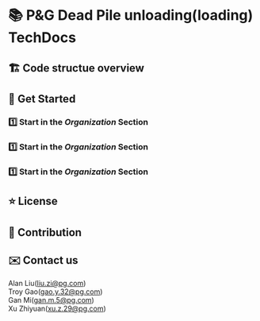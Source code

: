 # 📚 P&G Dead Pile unloading(loading) TechDocs 

## 🏗️ Code structue overview

## 📘 Get Started  
### 1️⃣ **Start in the _Organization_ Section**  
### 1️⃣ **Start in the _Organization_ Section**  
### 1️⃣ **Start in the _Organization_ Section**  
 

## ⭐ License

## 🤝 Contribution  

## ✉️ Contact us  
Alan Liu(liu.zi@pg.com)  
Troy Gao(gao.y.32@pg.com)  
Gan Mi(gan.m.5@pg.com)  
Xu Zhiyuan(xu.z.29@pg.com)
